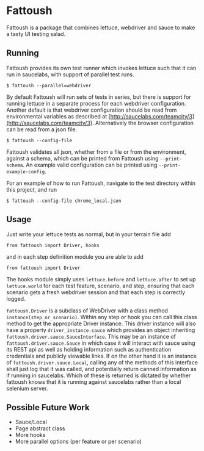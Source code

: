 Fattoush
========

Fattoush is a package that combines lettuce, webdriver and sauce to make a tasty UI testing salad.


Running
-------

Fattoush provides its own test runner which invokes lettuce such that it can run in saucelabs, with support of parallel test runs.

    $ fattoush --parallel=webdriver

By default Fattoush will run sets of tests in series, but there is support for running lettuce in a separate process for each webdriver configuration. Another default is that webdriver configuration should be read from environmental variables as described at [http://saucelabs.com/teamcity/3](http://saucelabs.com/teamcity/3). Alternatively the browser configuration can be read from a json file.

    $ fattoush --config-file

Fattoush validates all json, whether from a file or from the environment, against a schema, which can be printed from Fattoush using `--print-schema`. An example valid configuration can be printed using `--print-example-config`.

For an example of how to run Fattoush, navigate to the test directory within this project, and run

    $ fattoush --config-file chrome_local.json

Usage
-----

Just write your lettuce tests as normal, but in your terrain file add

    from fattoush import Driver, hooks

and in each step definition module you are able to add

    from fattoush import Driver

The hooks module simply uses `lettuce.before` and `lettuce.after` to set up `lettuce.world` for each test feature, scenario, and step, ensuring that each scenario gets a fresh webdriver session and that each step is correctly logged.

`fattoush.Driver` is a subclass of WebDriver with a class method `instance(step_or_scenario)`. Within any step or hook you can call this class method to get the appropriate Driver instance. This driver instance will also have a property `driver_instance.sauce` which provides an object inheriting `fattoush.driver.sauce.SauceInterface`. This may be an instance of `fattoush.driver.sauce.Sauce` in which case it will interact with sauce using its REST api as well as holding information such as authentication credentials and publicly viewable links. If on the other hand it is an instance of `fattoush.driver.sauce.Local`, calling any of the methods of this interface shall just log that it was called, and potentially return canned information as if running in saucelabs. Which of these is returned is dictated by whether fattoush knows that it is running against saucelabs rather than a local selenium server.


Possible Future Work
--------------------
 - Sauce/Local
 - Page abstract class
 - More hooks
 - More parallel options (per feature or per scenario)
